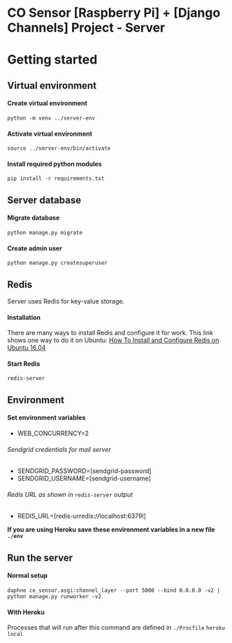 # CO Sensor [Raspberry Pi] + [Django Channels] Project - Server


# Getting started

## Virtual environment

#### Create virtual environment
`python -m venv ../server-env`
#### Activate virtual environment
`source ../server-env/bin/activate`
#### Install required python modules
`pip install -r requirements.txt`


## Server database

#### Migrate database
`python manage.py migrate`
#### Create admin user
`python manage.py createsuperuser`

## Redis
Server uses Redis for key-value storage.

#### Installation
There are many ways to install Redis and configure it for work.
This link shows one way to do it on Ubuntu: [How To Install and Configure Redis on Ubuntu 16.04](https://www.digitalocean.com/community/tutorials/how-to-install-and-configure-redis-on-ubuntu-16-04)
#### Start Redis
`redis-server`

## Environment

#### Set environment variables
 * WEB_CONCURRENCY=2
###### Sendgrid credentials for mail server
 * SENDGRID_PASSWORD=[sendgrid-password]
 * SENDGRID_USERNAME=[sendgrid-username]
###### Redis URL as shown in `redis-server` output
 * REDIS_URL=[redis-urredis://localhost:6379l]
 
**If you are using Heroku save these environment variables in a new file `./env`**

## Run the server

#### Normal setup
`daphne co_sensor.asgi:channel_layer --port 5000 --bind 0.0.0.0 -v2 | python manage.py runworker -v2`

#### With Heroku
Processes that will run after this command are defined in `./Procfile`
`heroku local`
